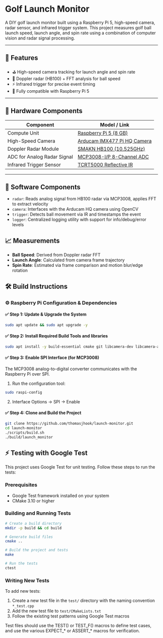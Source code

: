 # Golf Launch Monitor

A DIY golf launch monitor built using a Raspberry Pi 5, high-speed camera, radar sensor, and infrared trigger system. This project measures golf ball launch speed, launch angle, and spin rate using a combination of computer vision and radar signal processing.

---

## 🎯 Features

- ⛳ High-speed camera tracking for launch angle and spin rate
- 📡 Doppler radar (HB100) + FFT analysis for ball speed
- ⚡ Infrared trigger for precise event timing
- 🐧 Fully compatible with Raspberry Pi 5
---

## 🧱 Hardware Components

| Component                                      | Model / Link                                                                 |
|-----------------------------------------------|------------------------------------------------------------------------------|
| Compute Unit                                   | [Raspberry Pi 5 (8 GB)](https://www.amazon.com/dp/B0CK2FCG1K)                |
| High-Speed Camera                              | [Arducam IMX477 Pi HQ Camera](https://www.amazon.com/dp/B0D95VWCV6)         |
| Doppler Radar Module                           | [SMAKN HB100 (10.525GHz)](https://www.amazon.com/dp/B00FFW4AZ4)             |
| ADC for Analog Radar Signal                    | [MCP3008-I/P 8-Channel ADC](https://www.amazon.com/dp/B0C5774W5S)           |
| Infrared Trigger Sensor                        | [TCRT5000 Reflective IR](https://www.amazon.com/dp/B00LZV1V10)              |

---

## 🧩 Software Components
- `radar`: Reads analog signal from HB100 radar via MCP3008, applies FFT to extract velocity
- `camera`: Interfaces with the Arducam HQ camera using OpenCV
- `trigger`: Detects ball movement via IR and timestamps the event
- `logger`: Centralized logging utility with support for info/debug/error levels


## 📈 Measurements
- **Ball Speed**: Derived from Doppler radar FFT
- **Launch Angle**: Calculated from camera frame trajectory
- **Spin Rate**: Estimated via frame comparison and motion blur/edge rotation

## 🛠 Build Instructions

### ⚙️ Raspberry Pi Configuration & Dependencies

#### ✅ Step 1: Update & Upgrade the System
```bash
sudo apt update && sudo apt upgrade -y
```
#### ✅ Step 2: Install Required Build Tools and libraries
```bash
sudo apt install -y build-essential cmake git libcamera-dev libcamera-apps libgpiod-dev libfftw3-dev libopencv-dev libgtest-dev
```
#### ✅ Step 3: Enable SPI Interface (for MCP3008)

The MCP3008 analog-to-digital converter communicates with the Raspberry Pi over SPI.

1. Run the configuration tool:
```bash
sudo raspi-config
```
2. Interface Options → SPI → Enable
#### ✅ Step 4: Clone and Build the Project
```bash
git clone https://github.com/thomasjhook/launch-monitor.git
cd launch-monitor
./scripts/build.sh
./build/launch_monitor
```

## ⚡️ Testing with Google Test

This project uses Google Test for unit testing. Follow these steps to run the tests:

### Prerequisites

- Google Test framework installed on your system
- CMake 3.10 or higher

### Building and Running Tests

```bash
# Create a build directory
mkdir -p build && cd build

# Generate build files
cmake ..

# Build the project and tests
make

# Run the tests
ctest
```

### Writing New Tests

To add new tests:

1. Create a new test file in the `test/` directory with the naming convention `*_test.cpp`
2. Add the new test file to `test/CMakeLists.txt`
3. Follow the existing test patterns using Google Test macros

Test files should use the TEST() or TEST_F() macros to define test cases, and use
the various EXPECT_* or ASSERT_* macros for verification.
